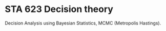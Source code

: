 # STA 623 Decision theory

Decision Analysis using Bayesian Statistics, MCMC (Metropolis Hastings).
